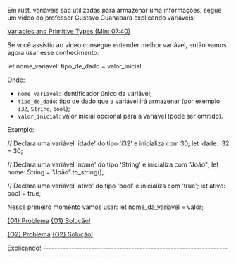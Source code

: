 Em rust, variáveis são utilizadas para armazenar uma informações, segue um vídeo do professor Gustavo Guanabara explicando variáveis:

[Variables and Primitive Types (Min: 07:40)](https://youtu.be/Vbabsye7mWo?si=ZAXJ0BCx8smJQf0g)

Se você assistiu ao vídeo consegue entender melhor variável, então vamos agora usar esse conhecimento:

let nome_variavel: tipo_de_dado = valor_inicial;

Onde:

- `nome_variavel`: identificador único da variável;
- `tipo_de_dado`: tipo de dado que a variável irá armazenar (por exemplo, `i32`, `String`, `bool`);
- `valor_inicial`: valor inicial opcional para a variável (pode ser omitido).

Exemplo:

// Declara uma variável 'idade' do tipo 'i32' e inicializa com 30;
let idade: i32 = 30;

// Declara uma variável 'nome' do tipo 'String' e inicializa com "João";
let nome: String = "João".to_string(); 

// Declara uma variável 'ativo' do tipo 'bool' e inicializa com 'true';
let ativo: bool = true;


Nesse primeiro momento vamos usar: let nome_da_variavel = valor;

[{O1} Problema](https://play.rust-lang.org/?version=stable&mode=debug&edition=2021&gist=cdd489c83ced4369183047816e3dbb5a)
[{O1} Solução!](https://play.rust-lang.org/?version=stable&mode=debug&edition=2021&gist=9763a47d4d46a49f7e8e705e607c11e2)

[{O2} Problema](https://play.rust-lang.org/?version=stable&mode=debug&edition=2021&gist=f0df3bf92047afa083ae8320c15caeb5)
[{O2} Solução!](https://play.rust-lang.org/?version=stable&mode=debug&edition=2021&gist=4e1a51bb2b53821f365aaacc5b1e7258)

[Explicando! ](https://play.rust-lang.org/?version=stable&mode=debug&edition=2021&gist=b4a0c17e1ada7efbf057a7eda84f54d5)
_-----------------------------------------------------------------------------------------------------------_

